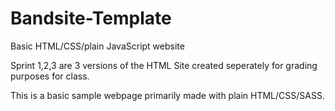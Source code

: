# Bandsite-Template
Basic HTML/CSS/plain JavaScript website

Sprint 1,2,3 are 3 versions of the HTML Site created seperately for grading purposes for class.

This is a basic sample webpage primarily made with plain HTML/CSS/SASS.
